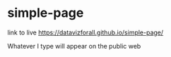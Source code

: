 # simple-page

link to live https://datavizforall.github.io/simple-page/

Whatever I type  will appear on the public web
